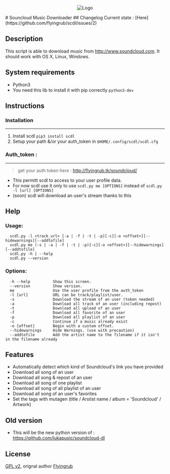 <p align="center">
  <img src="http://soundcloud-dl.com/soundcloud-download-logo.png" alt="Logo"/>
</p>
# Souncloud Music Downloader
## Changelog
Current state : [Here](https://github.com/flyingrub/scdl/issues/2)

## Description

This script is able to download music from http://www.soundcloud.com.
It should work with OS X, Linux, Windows.

## System requirements

* Python3
* You need this lib to install it with pip correctly `python3-dev`

## Instructions
### Installation
___
1. Install scdl `pip3 install scdl`
2. Setup your path &/or your auth_token in `$HOME/.config/scdl/scdl.cfg`


### Auth_token :
___
> get your auth token here : http://flyingrub.tk/soundcloud/

* This permitt scdl to access to your user profile data.
* For now scdl use it only to use `scdl.py me [OPTIONS]` instead of `scdl.py -l [url] [OPTIONS]`
* (soon) scdl will download an user's stream thanks to this

## Help
### Usage:
```
  scdl.py -l <track_url> [-a | -f | -t | -p][-c][-o <offset>][--hidewarnings][--addtofile]
  scdl.py me (-s | -a | -f | -t | -p)[-c][-o <offset>][--hidewarnings][--addtofile]
  scdl.py -h | --help
  scdl.py --version
```

### Options:
```
  -h --help          Show this screen.
  --version          Show version.
  me                 Use the user profile from the auth_token
  -l [url]           URL can be track/playlist/user.
  -s                 Download the stream of an user (token needed)
  -a                 Download all track of an user (including repost)
  -t                 Download all upload of an user
  -f                 Download all favorite of an user
  -p                 Download all playlist of an user
  -c                 Continue if a music already exist
  -o [offset]        Begin with a custom offset.
  --hidewarnings     Hide Warnings. (use with precaution)
  --addtofile        Add the artist name to the filename if it isn't in the filename already
```


## Features
* Automatically detect which kind of Soundcloud's link you have provided
* Download all song of an user
* Download all song & repost of an user
* Download all song of one playlist
* Download all song of all playlist of an user
* Download all song of an user's favorites
* Set the tags with mutagen (title / Arstist name / album = 'Soundcloud' / Artwork)


## Old version
 * This will be the new python version of : https://github.com/lukapusic/soundcloud-dl

## License

[GPL v2](https://www.gnu.org/licenses/gpl-2.0.txt), orignal author [Flyingrub](https://github.com/flyingrub)
